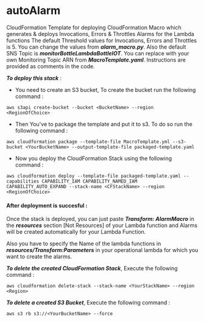 # autoAlarm
CloudFormation Template for deploying CloudFormation Macro which generates &amp; deploys Invocations, Errors &amp; Throttles Alarms for the Lambda functions
The default Threshold values for Invocations, Errors and Throttles is 5. You can change the values from ***alarm_macro.py***. Also the default SNS Topic is ***monitorBottleLambdaBottleIOT***. You can replace with your own Monitoring Topic ARN from ***MacroTemplate.yaml***. Instructions are provided as comments in the code.

***To deploy this stack*** :
- You need to create an S3 bucket, To create the bucket run the following command :
```
aws s3api create-bucket --bucket <BucketName> --region <RegionOfChoice>
```
- Then You've to package the template and put it to s3. To do so run the following command : 
```
aws cloudformation package --template-file MacroTemplate.yml --s3-bucket <YourBucketName> --output-template-file packaged-template.yaml
```

- Now you deploy the CloudFormation Stack using the following command : 
```
aws cloudformation deploy --template-file packaged-template.yaml --capabilities CAPABILITY_IAM CAPABILITY_NAMED_IAM CAPABILITY_AUTO_EXPAND --stack-name <CFStackName> --region <RegionOfChoice>
```

#### After deployment is succesful : 
Once the stack is deployed, you can just paste ***Transform: AlarmMacro*** in the ***resources*** section [Not Resources] of your Lambda function and Alarms will be created automatically for your Lambda Function.

Also you have to specify the Name of the lambda functions in ***resources/Transform:Parameters*** in your operational lambda for which you want to create the alarms.

***To delete the created CloudFormation Stack***, Execute the following command :
```
aws cloudformation delete-stack --stack-name <YourStackName> --region <Region>
```

***To delete a created S3 Bucket***, Execute the following command :
```
aws s3 rb s3://<YourBucketName> --force
```